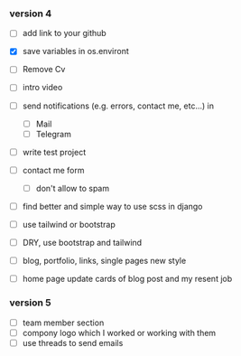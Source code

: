 ### version 4

- [ ] add link to your github
- [X] save variables in os.environt
- [ ] Remove Cv
- [ ] intro video 
- [ ] send notifications (e.g. errors, contact me, etc...) in
    - [ ] Mail
    - [ ] Telegram
- [ ] write test project
- [ ] contact me form 
    - [ ] don't allow to spam
- [ ] find better and simple way to use scss in django
- [ ] use tailwind or bootstrap
- [ ] DRY, use bootstrap and tailwind
- [ ] blog, portfolio, links, single pages new style 
- [ ] home page update cards of blog post and my resent job


### version 5
- [ ] team member section
- [ ] compony logo which I worked or working with them
- [ ] use threads to send emails 
